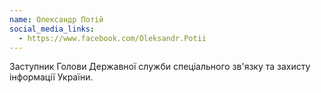 ```yaml
---
name: Олександр Потій
social_media_links:
  - https://www.facebook.com/Oleksandr.Potii
---
```


Заступник Голови Державної служби спеціального зв'язку та захисту інформації України.
